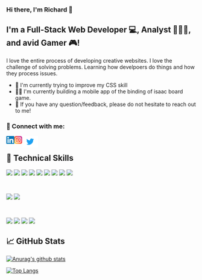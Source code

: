 ### Hi there, I'm Richard 👋

## I'm a Full-Stack Web Developer 💻, Analyst 🧑🏾‍💻, and avid Gamer 🎮!

I love the entire process of developing creative websites. I love the challenge of solving problems. Learning how develpoers do things and how they process issues.

- 🌱 I'm currently trying to improve my CSS skill
- 💪🏽 I'm currently building a mobile app of the binding of isaac board game. 
- 💬 If you have any question/feedback, please do not hesitate to reach out to me!

### 🤝 Connect with me:

<a href="https://www.linkedin.com/in/richard-adule/"><img align="left" src="https://raw.githubusercontent.com/BigRichi/BigRichi/main/images/linkedin.svg" alt="Richard Adule | LinkedIn" width="21px"/></a>
<a href="https://www.instagram.com/big__richi/"><img align="left" src="https://raw.githubusercontent.com/BigRichi/BigRichi/main/images/instagram.svg" alt="Richard Adule | Instagram" width="21px"/></a>
<a href="https://twitter.com/BigRichi2"><img align="left" src="https://raw.githubusercontent.com/BigRichi/BigRichi/main/images/twitter.svg" alt="Richard Adule | Twitter" width="42px"/></a>
</br>

## 💼 Technical Skills

![](https://img.shields.io/badge/Code-React-informational?style=flat&logo=react&color=61DAFB)
![](https://img.shields.io/badge/Code-Redux-informational?style=flat&logo=Redux&color=764ABC)
![](https://img.shields.io/badge/Code-JavaScript-informational?style=flat&logo=JavaScript&color=F7DF1E)
![](https://img.shields.io/badge/Code-Ruby-informational?style=flat&logo=Ruby&color=CC342D)
![](https://img.shields.io/badge/Code-Ruby_on_Rails-informational?style=flat&logo=Ruby-On-Rails&color=CC0000)
![](https://img.shields.io/badge/Code-HTML5-informational?style=flat&logo=HTML5&color=E34F26)
![](https://img.shields.io/badge/Code-Python-informational?style=flat&logo=Python&color=26e34f)
![](https://img.shields.io/badge/Code-PostgreSQL-informational?style=flat&logo=PostgreSQL&color=336791)
![](https://img.shields.io/badge/Code-SQLite-informational?style=flat&logo=SQLite&color=003B57)


</br>

![](https://img.shields.io/badge/Style-Bootstrap-informational?style=flat&logo=Bootstrap&color=7952B3)
![](https://img.shields.io/badge/Style-CSS3-informational?style=flat&logo=CSS3&color=1572B6)

</br>

![](https://img.shields.io/badge/Tools-Heroku-informational?style=flat&logo=Heroku&color=430098)
![](https://img.shields.io/badge/Tools-Netlify-informational?style=flat&logo=netlify&color=00C7B7)
![](https://img.shields.io/badge/Tools-Git-informational?style=flat&logo=Git&color=F05032)
![](https://img.shields.io/badge/Tools-GitHub-informational?style=flat&logo=GitHub&color=181717)


## 📈 GitHub Stats 

[![Anurag's github stats](https://github-readme-stats.vercel.app/api?username=BigRichi)](https://github.com/BigRichi)

[![Top Langs](https://github-readme-stats.vercel.app/api/top-langs/?username=BigRichi&layout=compact)](https://github.com/BigRichi)

<!-- [![Visitors](https://visitor-badge.glitch.me/badge?page_id=BigRichi.BigRichi)](https://www.yushi.dev/) -->

